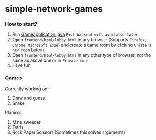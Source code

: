 # simple-network-games

### How to start?
1. Run [GameApplication.java](https://github.com/songday/simple-network-games/blob/main/backend/gameserver-java/src/main/java/com/songday/game/GameApplication.java) `Rust backend will available later`
1. Open `frontend/html/lobby.html` in any browser (Supports `Firefox`, `Chrome`, `Microsoft Edge`) and create a game room by clicking `Create a new room` button
1. Open `frontend/html/lobby.html` in any other type of browser, not the same as above one or in `Private mode`
1. Have fun

### Games
Currently working on:
1. Draw and guess
1. Snake

Planing:
1. Mine sweeper
1. Tetris
2. Rock Paper Scissors (Sometimes this solves arguments)
